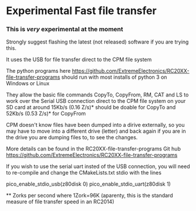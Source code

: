 # Experimental Fast file transfer 

### This is _very_ experimental at the moment

Strongly suggest flashing the latest (not released) software if you are trying this.

It uses the USB for file transfer direct to the CPM file system

The python programs here https://github.com/ExtremeElectronics/RC20XX-file-transfer-programs should run with most installs of python 3
on Windows or Linux

They allow the basic file commands CopyTo, CopyFrom, RM, CAT and LS to work over the Serial USB connection direct to the CPM file system on your SD card at around 15Kb/s (0.16 Z/s)* should be doable for CopyTo and 52Kb/s (0.53 Z/s)* for CopyFrom

CPM doesn't know files have been dumped into a dirive externally, so you may have to move into a different drive (letter) and back again if you are in the drive you are dumping files to, to see the changes. 

More details can be found in the RC20XX-file-transfer-programs Git hub https://github.com/ExtremeElectronics/RC20XX-file-transfer-programs 

If you wish to use the serial uart insted of the USB connection, you will need to re-compile and change the CMakeLists.txt  stdio with the lines

pico_enable_stdio_usb(z80disk  0)
pico_enable_stdio_uart(z80disk  1)

 ** Zorks per second where 1Zork=96K (aparenty, this is the standard measure of file transfer speed in an RC2014)

